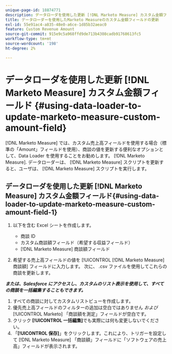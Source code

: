 ```yaml
---
unique-page-id: 18874771
description: データローダを使用した更新 [!DNL Marketo Measure] カスタム金額フィールド — [!DNL Marketo Measure]
title: データローダーを使用したMarketo Measureのカスタム金額フィールドの更新
exl-id: 55e91ac4-a835-48e0-a6ce-1d85b32aeac0
feature: Custom Revenue Amount
source-git-commit: 915e9c5a968ffd9de713b4308cadb91768613fc5
workflow-type: tm+mt
source-wordcount: '198'
ht-degree: 2%

---
```


# データローダを使用した更新 [!DNL Marketo Measure] カスタム金額フィールド {#using-data-loader-to-update-marketo-measure-custom-amount-field}

[!DNL Marketo Measure] では、カスタム売上高フィールドを使用する場合（標準の「Amount」フィールドを使用）、商談の値を更新する便利なオプションとして、Data Loader を使用することをお勧めします。 [!DNL Marketo Measure]. データローダーは、 [!DNL Marketo Measure] スクリプトを更新すると、ユーザは、 [!DNL Marketo Measure] スクリプトを実行します。

## データローダを使用した更新 [!DNL Marketo Measure] カスタム金額フィールド{#using-data-loader-to-update-marketo-measure-custom-amount-field-1}

1. 以下を含む Excel シートを作成します。

   * 商談 ID
   * カスタム商談額フィールド（希望する収益フィールド）
   * [!DNL Marketo Measure] 商談額フィールド

1. 希望する売上高フィールドの値を [!UICONTROL [!DNL Marketo Measure] 商談額] フィールドに入力します。 次に、 .csv ファイルを使用してこれらの商談を更新します。

**_または、Salesforce にアクセスし、カスタムのリスト表示を使用して、すべての商談を一括編集することもできます。_**

1. すべての商談に対してカスタムリストビューを作成します。
1. 優先売上高フィールドのフィルターの追加は空白ではありません _および_ [!UICONTROL Marketo] 「商談額を測定」フィールドが空白です。
1. クリック **[!UICONTROL 一括編集]**&#x200B;でも実際には何も変更しないでください。
1. 「**[!UICONTROL 保存]**」をクリックします。これにより、トリガーを設定して [!DNL Marketo Measure] 「商談額」フィールドに「ソフトウェアの売上高」フィールドが表示されます。
